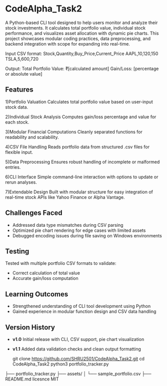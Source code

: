 # CodeAlpha_Task2
A Python-based CLI tool designed to help users monitor and analyze their stock investments. It calculates total portfolio value, individual stock performance, and visualizes asset allocation with dynamic pie charts.  This project showcases modular coding practices, data preprocessing, and backend integration with scope for expanding into real-time.


Input CSV format:
Stock,Quantity,Buy_Price,Current_Price
AAPL,10,120,150
TSLA,5,600,720

Output:
Total Portfolio Value: ₹[calculated amount]
Gain/Loss: [percentage or absolute value]


## Features
1)Portfolio Valuation Calculates total portfolio value based on user-input stock data.

2)Individual Stock Analysis Computes gain/loss percentage and value for each stock.

3)Modular Financial Computations Cleanly separated functions for readability and scalability.

4)CSV File Handling Reads portfolio data from structured .csv files for flexible input.

5)Data Preprocessing Ensures robust handling of incomplete or malformed entries.

6)CLI Interface Simple command-line interaction with options to update or rerun analyses.

7)Extendable Design Built with modular structure for easy integration of real-time stock APIs like Yahoo Finance or Alpha Vantage.


## Challenges Faced

- Addressed data type mismatches during CSV parsing
- Optimized pie chart rendering for edge cases with limited assets
- Debugged encoding issues during file saving on Windows environments

  
## Testing

Tested with multiple portfolio CSV formats to validate:
- Correct calculation of total value
- Accurate gain/loss computation

## Learning Outcomes

- Strengthened understanding of CLI tool development using Python
- Gained experience in modular function design and CSV data handling

 ## Version History

- **v1.0** Initial release with CLI, CSV support, pie chart visualization
- **v1.1** Added data validation checks and clean output formatting

  git clone https://github.com/SHRU2501/CodeAlpha_Task2.git
cd CodeAlpha_Task2
python3 portfolio_tracker.py

├── portfolio_tracker.py
├── assets/
│   └── sample_portfolio.csv
├── README.md
licesnce MIT


 
